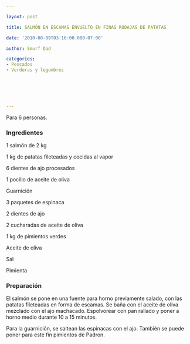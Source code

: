 ```yaml
---

layout: post

title: SALMÓN EN ESCAMAS ENVUELTO EN FINAS RODAJAS DE PATATAS

date: '2010-08-09T03:16:00.000-07:00'

author: Smurf Dad

categories:
- Pescados
- Verduras y legumbres






---
```


Para 6 personas.

<h3>Ingredientes</h3>

1 salmón de 2 kg

1 kg de patatas fileteadas y cocidas al vapor

6 dientes de ajo procesados

1 pocillo de aceite de oliva

Guarnición

3 paquetes de espinaca

2 dientes de ajo

2 cucharadas de aceite de oliva

1 kg de pimientos verdes

Aceite de oliva

Sal

Pimienta

<h3>Preparación</h3>

El salmón se pone en una fuente para horno previamente salado, con las patatas fileteadas en forma de escamas. Se baña con el aceite de oliva mezclado con el ajo machacado. Espolvorear con pan rallado y poner a horno medio durante 10 a 15 minutos.

Para la guarnición, se saltean las espinacas con el ajo. También se puede poner para este fin pimientos de Padron.